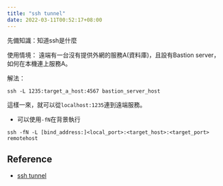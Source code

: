```yaml
---
title: "ssh tunnel"
date: 2022-03-11T00:52:17+08:00
---
```


先備知識：知道ssh是什麼

使用情境：
遠端有一台沒有提供外網的服務A(資料庫)，且設有Bastion server，如何在本機連上服務A。

解法：

```shell
ssh -L 1235:target_a_host:4567 bastion_server_host
```

這樣一來，就可以從`localhost:1235`連到遠端服務。

- 可以使用`-fN`在背景執行

```shell
ssh -fN -L [bind_address:]<local_port>:<target_host>:<target_port> remotehost
```

## Reference

- [ssh tunnel](https://johnliu55.tw/ssh-tunnel.html)
